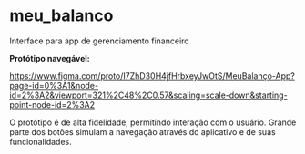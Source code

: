 # meu_balanco
Interface para app de gerenciamento financeiro

__Protótipo navegável:__

https://www.figma.com/proto/I7ZhD30H4jfHrbxeyJwOtS/MeuBalanço-App?page-id=0%3A1&node-id=2%3A2&viewport=321%2C48%2C0.57&scaling=scale-down&starting-point-node-id=2%3A2

O protótipo é de alta fidelidade, permitindo interação com o usuário. Grande parte dos botões simulam a navegação através do aplicativo e de suas funcionalidades.

